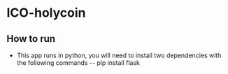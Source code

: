 # ICO-holycoin

## How to run
- This app runs in python, you will need to install two dependencies with the following commands
-- pip install flask
